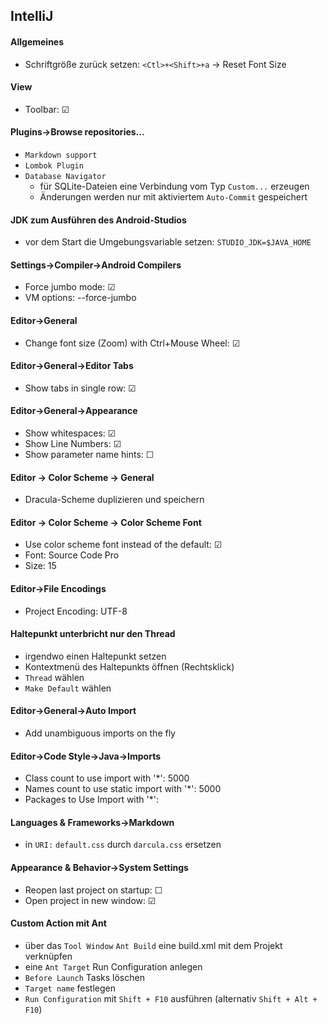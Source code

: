 ## IntelliJ

#### Allgemeines
- Schriftgröße zurück setzen: `<Ctl>+<Shift>+a` -> Reset Font Size

#### View
- Toolbar: &#x2611;

#### Plugins->Browse repositories...
- `Markdown support`
- `Lombok Plugin`
- `Database Navigator`
  - für SQLite-Dateien eine Verbindung vom Typ `Custom...` erzeugen
  - Änderungen werden nur mit aktiviertem `Auto-Commit` gespeichert

#### JDK zum Ausführen des Android-Studios
- vor dem Start die Umgebungsvariable setzen: `STUDIO_JDK=$JAVA_HOME`

#### Settings->Compiler->Android Compilers
- Force jumbo mode: &#x2611;
- VM options: --force-jumbo

#### Editor->General
- Change font size (Zoom) with Ctrl+Mouse Wheel: &#x2611;

#### Editor->General->Editor Tabs
- Show tabs in single row: &#x2611;

#### Editor->General->Appearance
- Show whitespaces: &#x2611;
- Show Line Numbers: &#x2611;
- Show parameter name hints: &#x2610;

#### Editor -> Color Scheme -> General
- Dracula-Scheme duplizieren und speichern

#### Editor -> Color Scheme -> Color Scheme Font
- Use color scheme font instead of the default: &#x2611;
- Font: Source Code Pro
- Size: 15

#### Editor->File Encodings
- Project Encoding: UTF-8

#### Haltepunkt unterbricht nur den Thread
- irgendwo einen Haltepunkt setzen
- Kontextmenü des Haltepunkts öffnen (Rechtsklick)
- `Thread` wählen
- `Make Default` wählen

#### Editor->General->Auto Import
- Add unambiguous imports on the fly

#### Editor->Code Style->Java->Imports
- Class count to use import with '*': 5000
- Names count to use static import with '*': 5000
- Packages to Use Import with '*': <leere Liste>

#### Languages & Frameworks->Markdown
- in `URI:` `default.css` durch `darcula.css` ersetzen

#### Appearance & Behavior->System Settings
- Reopen last project on startup: &#x2610;
- Open project in new window: &#x2611;

#### Custom Action mit Ant
- über das `Tool Window` `Ant Build` eine build.xml mit dem Projekt verknüpfen
- eine `Ant Target` Run Configuration anlegen
- `Before Launch` Tasks löschen
- `Target name` festlegen
- `Run Configuration` mit `Shift + F10` ausführen (alternativ `Shift + Alt + F10`)
